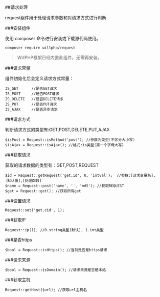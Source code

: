##请求处理

request组件用于处理请求参数和对请求方式进行判断

###安装组件

使用 composer 命令进行安装或下载源代码使用。

    composer require willphp/request

>WillPHP框架已经内置此组件，无需再安装。

###请求常量

组件初始化后会定义请求方式常量：
	
	IS_GET		//是否GET请求
	IS_POST		//是否POST请求
	IS_DELETE	//是否DELETE请求
	IS_PUT 		//是否PUT请求
	IS_AJAX		//是否异步请求

###请求方式

判断请求方式的类型有:GET,POST,DELETE,PUT,AJAX

    $isPost = Request::isMethod('post'); //参数为类型(不区分大小写)
    $isAjax = Request::isAjax(); //格式:is类型(第一个字母大写)

###获取请求

获取的请求数据的类型有：GET,POST,REQUEST

    $id = Request::getRequest('get.id', 0, 'intval');  //参数:[请求变量名],[默认值],[处理函数]
    $name = Request::post('name', '', 'md5'); //获取REQUEST
    $get = Request::get(); //获取所有get

###设置请求

	Request::set('get.cid', 1); 

###获取IP

	Request::ip(1); //0.string类型(默认), 1.int类型

###是否https

	$bool = Request::isHttps(); //当前是否是https请求

###请求来源

	$bool = Request::isDomain(); //请求来源是否是本站

###获取主机

	Request::getHost($url); //获取url主机名
